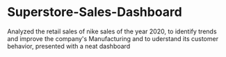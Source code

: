 # Superstore-Sales-Dashboard
Analyzed the retail sales of nike sales of the year 2020, to identify trends and improve the company's Manufacturing and to uderstand its customer behavior, presented with a neat dashboard

